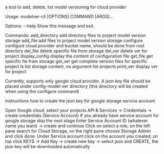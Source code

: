 a tool to add, delete, list model versioning for cloud provider

Usage: modelver-cli [OPTIONS] COMMAND [ARGS]...

Options:
  --help  Show this message and exit.

Commands:
  add_directory   add directory files to project model version storage
  add_file        add files to project model version storage
  configure       configure cloud provider and bucket name, should be done from root directory
  del_file        delete specific file from storage
  del_ver         delete ver for project
  display_config  display the content of configuration file
  get_file        get specific fie from storage
  get_ver         get complete version files for specific project
  ls              list storage content, no argument list projects
  print_ver       display ver for project


Currently, supports only google cloud provider,
A json key file should be placed under config-model-ver directory (this directory will be created when using the configure command)

Instructions how to create the json key for google storage service account

Open Google cloud, select your projects
API & Services → Credentials → create credentials (Service Account)
If you already have service account for google storage skip the next stage
Enter Service Account ID (whatever name you want) → create and continue
Click on select a role, on the left pane search for Cloud Storage, on the right pane choose Storage Admin and click done.
Under Service account click on the account you created, on top click KEYS → Add Key → create new key → select json and CREATE, the json key will be downloaded automatically

